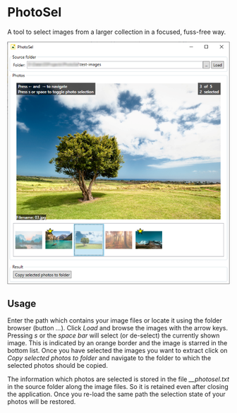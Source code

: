 # PhotoSel

A tool to select images from a larger collection in a focused, fuss-free way.

![Application screenshot](doc/images/photosel_main.png)

## Usage

Enter the path which contains your image files or locate it using the folder browser (button *...*).
Click *Load* and browse the images with the arrow keys. Pressing *s* or the *space bar* will select (or de-select) the currently shown image. This is indicated by an orange border and the image is starred in the bottom list. Once you have selected the images you want to extract click on *Copy selected photos to folder* and navigate to the folder to which the selected photos should be copied.

The information which photos are selected is stored in the file *__photosel.txt* in the source folder along the image files. So it is retained even after closing the application. Once you re-load the same path the selection state of your photos will be restored. 
